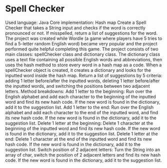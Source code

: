 # Spell Checker
Used language: Java
Core implementation: Hash map
Create a Spell Checker that takes a String input and checks if the word is correctly pronounced or not. If misspelled, return a list of suggestions for the word. The project was created while Wordle (a game where players have 5 tries to find a 5-letter random English word) became very popular and the project performed quite helpful completing this game. 
The project consists of two main classes: spellChecker class and dictionary class. The dictionary class uses a text file containing all possible English words and abbreviations, then uses the hash method to store every word in a hash map as a code. When a spellChecker object is created, it creates a dictionary and looks for the inputted word inside the hash map.
Return a list of suggestions by 5 criteria: adding 1 letter before/after the inputted words, deleting 1 letter before/after the inputted words, and switching the positions between two adjacent letters. 
Method breakdowns: 
  Add 1 letter to the beginning: Run over the English alphabet and add each character to the beginning of the inputted word and find its new hash code. If the new word is found in the dictionary, add it to the suggestion list.
  Add 1 letter to the end: Run over the English alphabet and add each character to the end of the inputted word, and find its new hash code. If the new word is found in the dictionary, add it to the suggestion list.
  Delete 1 letter at the beginning: Delete 1 character at the beginning of the inputted word and find its new hash code. If the new word is found in the dictionary, add it to the suggestion list.
  Delete 1 letter at the end: Delete 1 character at the end of the inputted word and find its new hash code. If the new word is found in the dictionary, add it to the suggestion list.
  Switch position of 2 adjacent letters: Turn the String into an array of char, switch the position of 2 adjacent letters and find its new hash code. If the new word is found in the dictionary, add it to the suggestion list.
